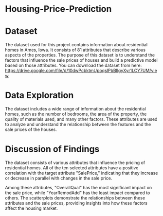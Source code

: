 # Housing-Price-Prediction

# Dataset

The dataset used for this project contains information about residential homes in Ames, Iowa. It consists of 81 attributes that describe various aspects of the properties. The purpose of this dataset is to understand the factors that influence the sale prices of houses and build a predictive model based on those attributes.
You can download the dataset from here: https://drive.google.com/file/d/10dwPcbktmUpoqsIPbBllgyXyr1LCY7UM/view

# Data Exploration

The dataset includes a wide range of information about the residential homes, such as the number of bedrooms, the area of the property, the quality of materials used, and many other factors. These attributes are used to analyze and understand the relationship between the features and the sale prices of the houses.

# Discussion of Findings

The dataset consists of various attributes that influence the pricing of residential homes. All of the ten selected attributes have a positive correlation with the target attribute "SalePrice," indicating that they increase or decrease in parallel with changes in the sale price.

Among these attributes, "OverallQual" has the most significant impact on the sale price, while "YearRemodAdd" has the least impact compared to others. The scatterplots demonstrate the relationships between these attributes and the sale prices, providing insights into how these factors affect the housing market.
